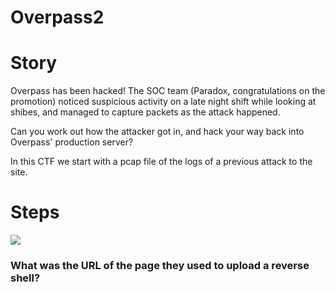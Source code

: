 # Overpass2

# Story

Overpass has been hacked! The SOC team (Paradox, congratulations on the promotion) noticed suspicious activity on a late night shift while looking at shibes, and managed to capture packets as the attack happened.

Can you work out how the attacker got in, and hack your way back into Overpass' production server?

In this CTF we start with a pcap file of the logs of a previous attack to the site.

# Steps

![](/images/overpass2/wireshark)




### What was the URL of the page they used to upload a reverse shell?

